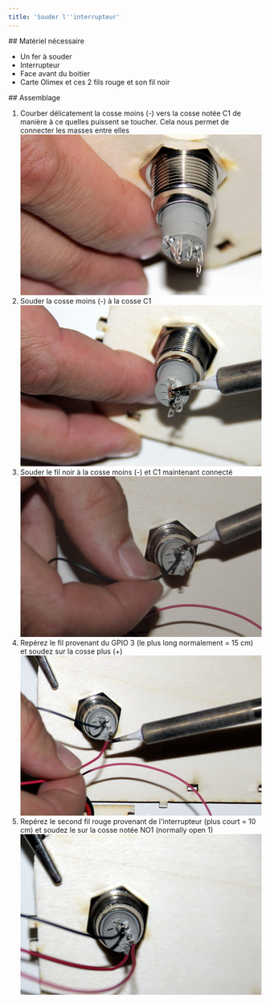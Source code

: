 ```yaml
---
title: 'Souder l''interrupteur'
---
```


## Matériel nécessaire 
* Un fer à souder
* Interrupteur
* Face avant du boitier  
* Carte Olimex et ces 2 fils rouge et son fil noir 

## Assemblage 
1. Courber délicatement la cosse moins (-) vers la cosse notée C1 de manière à ce quelles puissent se toucher. Cela nous permet de connecter les masses entre elles
![](_MG_5288.JPG)  
2. Souder la cosse moins (-) à la cosse C1 
![](_MG_5290.JPG)  
3. Souder le fil noir à la cosse moins (-) et C1 maintenant connecté  
![](_MG_5292.JPG)  
4. Repérez le fil provenant du GPIO 3 (le plus long normalement = 15 cm) et soudez sur la cosse plus (+)  
![](_MG_5295.JPG)  
5. Repérez le second fil rouge provenant de l'interrupteur (plus court = 10 cm) et soudez le sur la cosse notée NO1 (normally open 1)  
![](_MG_5297.JPG)  


